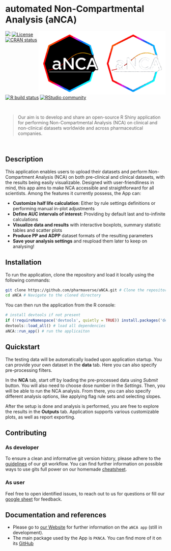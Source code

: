 # automated Non-Compartmental Analysis (aNCA)  
<img src='inst/shiny/www/images/aNCA_logo_bbg.png#gh-dark-mode-only' align="right" alt="aNCA logo dark bg" height="200" style="float:right; height:200px;">
<img src="inst/shiny/www/images/aNCA_logo_wbg.png#gh-light-mode-only" align="right" alt="aNCA logo light bg" height="200" style="float:right; height:200px;">


<!-- badges: start -->
[<img src="http://pharmaverse.org/shields/aNCA.svg">](https://pharmaverse.org)
[![License](https://img.shields.io/badge/License-Apache_2.0-yellow.svg)](https://opensource.org/licenses/Apache-2.0)
[![CRAN status](https://www.r-pkg.org/badges/version/aNCA)](https://CRAN.R-project.org/package=aNCA)
[![R build status](https://github.com/rstudio/shiny/actions/workflows/R-CMD-check.yaml/badge.svg)](https://github.com/rstudio/shiny/actions)
[![RStudio community](https://img.shields.io/badge/community-shiny-blue?style=social&logo=rstudio&logoColor=75AADB)](https://forum.posit.co/new-topic?category=shiny&tags=shiny)
<!-- badges: end -->

<br/> 

> Our aim is to develop and share an open-source R Shiny application for performing Non-Compartmental Analysis (NCA) on clinical and non-clinical datasets worldwide and across pharmaceutical companies. 

<br/> 

## Description

This application enables users to upload their datasets and perform Non-Compartment Analysis (NCA) on both pre-clinical and clinical datasets, with the results being easily visualizable. Designed with user-friendliness in mind, this app aims to make NCA accessible and straightforward for all scientists. Among the features it currently possess, the App can:

* **Customize half life calculation**: Either by rule settings definitions or performing manual in-plot adjustments
* **Define AUC intervals of interest**: Providing by default last and to-infinite calculations 
* **Visualize data and results** with interactive boxplots, summary statistic tables and scatter plots
* **Produce PP and ADPP** dataset formats of the resulting parameters
* **Save your analysis settings** and reupload them later to keep on analysing!

## Installation
To run the application, clone the repository and load it locally using the following commands:
``` sh
git clone https://github.com/pharmaverse/aNCA.git # Clone the repository
cd aNCA # Navigate to the cloned directory
```
You can then run the application from the R console:
``` r
# install devtools if not present
if (!requireNamespace('devtools', quietly = TRUE)) install.packages('devtools')
devtools::load_all() # load all dependencies
aNCA::run_app() # run the applicaiton
```

## Quickstart
The testing data will be automatically loaded upon application startup. You can provide your own dataset in the **data** tab. Here you can also specify pre-processing filters.

In the **NCA** tab, start off by loading the pre-processed data using *Submit* button. You will also need to choose dose number in the *Settings*. Then, you will be able to run the NCA analysis. From there, you can also specify different analysis options, like applying flag rule sets and selecting slopes.

After the setup is done and analysis is performed, you are free to explore the results in the **Outputs** tab. Application supports various customizable plots, as well as report exporting.

## Contributing 
### As developer 
To ensure a clean and informative git version history, please adhere to the [guidelines](man/GUIDELINES.md) of our git workflow. You can find further information on possible ways to use gits full power on our homemade [cheatsheet](man/GIT-CHEATSHEET.md).

### As user 
Feel free to open identified issues, to reach out to us for questions or fill our [google sheet]() for feedback.

## Documentation and references

* Please go to [our Website](https://pharmaverse.github.io/aNCA/) for further information on the `aNCA app` (still in development).
* The main package used by the App is `PKNCA`. You can find more of it on its [GitHub](https://github.com/billdenney/pknca)


<!-- 

## Getting started

You may have realised this template... doesn't contain an app template. That is 
due to the different tools available, and knowledge that there is a lot of 
diversity in how people make shiny apps.

We have though applied a RocheMeta file (see `project_metadata.yaml`), which will 
be used to index your app against our database of apps and packages. Please do 
look at that file and fill in the fields.

### Shiny frameworks

The easiest way to get started is via the very simple shiny app built into Rstudio. 
To start that, click new in Rstudio, and select `Shiny Web App`.

If your app is likely to grow - it is strongly recommended to look at Shiny 
Modules. 

There are two common frameworks for structuring a more advanced app. The 
more familiar would be [`golem`]() which structures a shiny app around the ideas
that inform an R package. 
[`rhino`](https://appsilon.github.io/rhino/) introduces concepts that might be 
new to many R developers, but can be 
seen as the 'most robust, but also more intensive' way to construct an app.

### Shiny tools at Roche

The following R packages exist to help you develop your shiny apps.

* RocheLogin: This R package can help you add Roche google authentication to your app
* RocheData: Do not bundle patient data into your apps - RocheData makes it easy to query Roche databases.
* ShinyCohortBuilder: Powerful tools to build filter panels that work across relational tables
* RocheDeploy: This package is optimized to push apps to the Apollo Connect server

## Sharing your work

A `project_metadata.yaml` file has been added by default to your repo to index your 
project and find it through RocheMeta REST API (https://connect.apollo.roche.com/RocheMetaAPI/). 
You can visit [`RocheMeta documentation`](https://go.roche.com/RocheMeta) to learn how to fill correctly the file. 

Some basic tags (`R`, `Shiny`) have been added as default to your `project_metadata.yaml` and the 
lifecycle stages have been set to `experimental` and `active development`. 

Tags help to find easily your project through an API. Tag your project with more tags! If you are not sure which other tags to use () you can use `RocheMeta::suggest_tags()` function.

## License

The shiny package as a whole is licensed under the GPLv3. See the [LICENSE](LICENSE) file for more details.

## R version support

This Shiny application is supported on the latest release version of R, as well as the previous four minor release versions of R. For example, if the latest release R version is 4.1, then that version is supported, as well as 4.0, 3.6, 3.5, and 3.4.

-->

